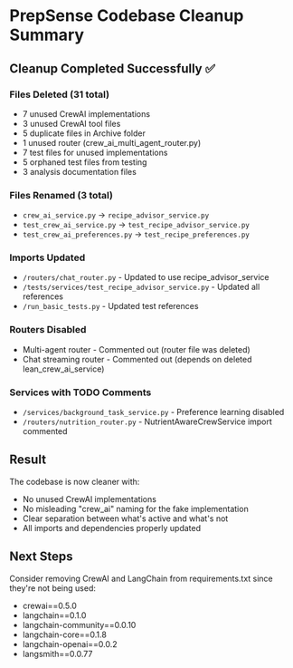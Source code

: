 # PrepSense Codebase Cleanup Summary

## Cleanup Completed Successfully ✅

### Files Deleted (31 total)
- 7 unused CrewAI implementations
- 3 unused CrewAI tool files
- 5 duplicate files in Archive folder
- 1 unused router (crew_ai_multi_agent_router.py)
- 7 test files for unused implementations
- 5 orphaned test files from testing
- 3 analysis documentation files

### Files Renamed (3 total)
- `crew_ai_service.py` → `recipe_advisor_service.py`
- `test_crew_ai_service.py` → `test_recipe_advisor_service.py`
- `test_crew_ai_preferences.py` → `test_recipe_preferences.py`

### Imports Updated
- `/routers/chat_router.py` - Updated to use recipe_advisor_service
- `/tests/services/test_recipe_advisor_service.py` - Updated all references
- `/run_basic_tests.py` - Updated test references

### Routers Disabled
- Multi-agent router - Commented out (router file was deleted)
- Chat streaming router - Commented out (depends on deleted lean_crew_ai_service)

### Services with TODO Comments
- `/services/background_task_service.py` - Preference learning disabled
- `/routers/nutrition_router.py` - NutrientAwareCrewService import commented

## Result
The codebase is now cleaner with:
- No unused CrewAI implementations
- No misleading "crew_ai" naming for the fake implementation
- Clear separation between what's active and what's not
- All imports and dependencies properly updated

## Next Steps
Consider removing CrewAI and LangChain from requirements.txt since they're not being used:
- crewai==0.5.0
- langchain==0.1.0
- langchain-community==0.0.10
- langchain-core==0.1.8
- langchain-openai==0.0.2
- langsmith==0.0.77